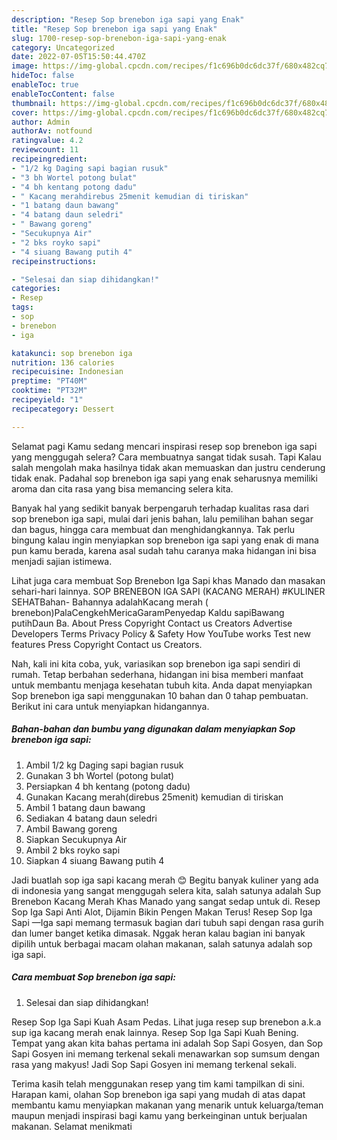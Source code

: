 ```yaml
---
description: "Resep Sop brenebon iga sapi yang Enak"
title: "Resep Sop brenebon iga sapi yang Enak"
slug: 1700-resep-sop-brenebon-iga-sapi-yang-enak
category: Uncategorized
date: 2022-07-05T15:50:44.470Z
image: https://img-global.cpcdn.com/recipes/f1c696b0dc6dc37f/680x482cq70/sop-brenebon-iga-sapi-foto-resep-utama.jpg
hideToc: false
enableToc: true
enableTocContent: false
thumbnail: https://img-global.cpcdn.com/recipes/f1c696b0dc6dc37f/680x482cq70/sop-brenebon-iga-sapi-foto-resep-utama.jpg
cover: https://img-global.cpcdn.com/recipes/f1c696b0dc6dc37f/680x482cq70/sop-brenebon-iga-sapi-foto-resep-utama.jpg
author: Admin
authorAv: notfound
ratingvalue: 4.2
reviewcount: 11
recipeingredient:
- "1/2 kg Daging sapi bagian rusuk"
- "3 bh Wortel potong bulat"
- "4 bh kentang potong dadu"
- " Kacang merahdirebus 25menit kemudian di tiriskan"
- "1 batang daun bawang"
- "4 batang daun seledri"
- " Bawang goreng"
- "Secukupnya Air"
- "2 bks royko sapi"
- "4 siuang Bawang putih 4"
recipeinstructions:

- "Selesai dan siap dihidangkan!"
categories:
- Resep
tags:
- sop
- brenebon
- iga

katakunci: sop brenebon iga 
nutrition: 136 calories
recipecuisine: Indonesian
preptime: "PT40M"
cooktime: "PT32M"
recipeyield: "1"
recipecategory: Dessert

---
```



Selamat pagi Kamu sedang mencari inspirasi resep sop brenebon iga sapi yang menggugah selera? Cara membuatnya sangat tidak susah. Tapi Kalau salah mengolah maka hasilnya tidak akan memuaskan dan justru cenderung tidak enak. Padahal sop brenebon iga sapi yang enak seharusnya memiliki aroma dan cita rasa yang bisa memancing selera kita.


Banyak hal yang sedikit banyak berpengaruh terhadap kualitas rasa dari sop brenebon iga sapi, mulai dari jenis bahan, lalu pemilihan bahan segar dan bagus, hingga cara membuat dan menghidangkannya. Tak perlu bingung kalau ingin menyiapkan sop brenebon iga sapi yang enak di mana pun kamu berada, karena asal sudah tahu caranya maka hidangan ini bisa menjadi sajian istimewa.

Lihat juga cara membuat Sop Brenebon Iga Sapi khas Manado dan masakan sehari-hari lainnya. SOP BRENEBON IGA SAPI (KACANG MERAH) #KULINER SEHATBahan- Bahannya adalahKacang merah ( brenebon)PalaCengkehMericaGaramPenyedap Kaldu sapiBawang putihDaun Ba. About Press Copyright Contact us Creators Advertise Developers Terms Privacy Policy &amp; Safety How YouTube works Test new features Press Copyright Contact us Creators.


Nah, kali ini kita coba, yuk, variasikan sop brenebon iga sapi sendiri di rumah. Tetap berbahan sederhana, hidangan ini bisa memberi manfaat untuk membantu menjaga kesehatan tubuh kita. Anda dapat menyiapkan Sop brenebon iga sapi menggunakan 10 bahan dan 0 tahap pembuatan. Berikut ini cara untuk menyiapkan hidangannya.

<!--inarticleads1-->

##### Bahan-bahan dan bumbu yang digunakan dalam menyiapkan Sop brenebon iga sapi:

1. Ambil 1/2 kg Daging sapi bagian rusuk
1. Gunakan 3 bh Wortel (potong bulat)
1. Persiapkan 4 bh kentang (potong dadu)
1. Gunakan  Kacang merah(direbus 25menit) kemudian di tiriskan
1. Ambil 1 batang daun bawang
1. Sediakan 4 batang daun seledri
1. Ambil  Bawang goreng
1. Siapkan Secukupnya Air
1. Ambil 2 bks royko sapi
1. Siapkan 4 siuang Bawang putih 4


Jadi buatlah sop iga sapi kacang merah 😊 Begitu banyak kuliner yang ada di indonesia yang sangat menggugah selera kita, salah satunya adalah Sup Brenebon Kacang Merah Khas Manado yang sangat sedap untuk di. Resep Sop Iga Sapi Anti Alot, Dijamin Bikin Pengen Makan Terus! Resep Sop Iga Sapi —Iga sapi memang termasuk bagian dari tubuh sapi dengan rasa gurih dan lumer banget ketika dimasak. Nggak heran kalau bagian ini banyak dipilih untuk berbagai macam olahan makanan, salah satunya adalah sop iga sapi. 

<!--inarticleads2-->

##### Cara membuat Sop brenebon iga sapi:


1. Selesai dan siap dihidangkan!

Resep Sop Iga Sapi Kuah Asam Pedas. Lihat juga resep sup brenebon a.k.a sup iga kacang merah enak lainnya. Resep Sop Iga Sapi Kuah Bening. Tempat yang akan kita bahas pertama ini adalah Sop Sapi Gosyen, dan Sop Sapi Gosyen ini memang terkenal sekali menawarkan sop sumsum dengan rasa yang makyus! Jadi Sop Sapi Gosyen ini memang terkenal sekali. 

Terima kasih telah menggunakan resep yang tim kami tampilkan di sini. Harapan kami, olahan Sop brenebon iga sapi yang mudah di atas dapat membantu kamu menyiapkan makanan yang menarik untuk keluarga/teman maupun menjadi inspirasi bagi kamu yang berkeinginan untuk berjualan makanan. Selamat menikmati
